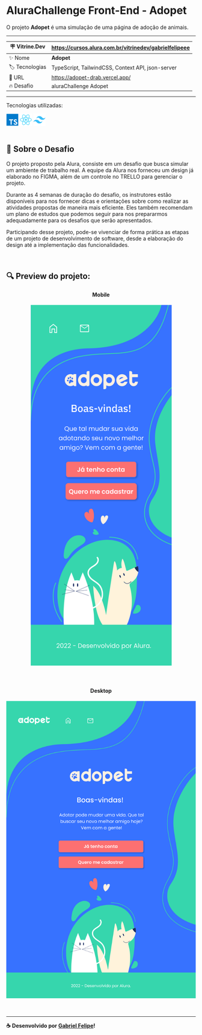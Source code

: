 # AluraChallenge Front-End - Adopet

O projeto <strong>Adopet</strong> é uma simulação de uma página de adoção de animais.

---
| :placard:  Vitrine.Dev | https://cursos.alura.com.br/vitrinedev/gabrielfelipeee
| -------------  | --- |
| :sparkles: Nome        | **Adopet**
| :label: Tecnologias | TypeScript, TailwindCSS, Context API, json-server
| :rocket: URL         | https://adopet-drab.vercel.app/
| :fire: Desafio     | aluraChallenge Adopet
---

Tecnologias utilizadas:
<div>
    <img width="32px" alt="TypeScript" src="https://raw.githubusercontent.com/devicons/devicon/master/icons/typescript/typescript-plain.svg">
    <img width="32px"  alt="React" src="https://raw.githubusercontent.com/devicons/devicon/55609aa5bd817ff167afce0d965585c92040787a/icons/react/react-original.svg">
    <img width="32px"  alt="Tailwindcss" src="https://raw.githubusercontent.com/devicons/devicon/6910f0503efdd315c8f9b858234310c06e04d9c0/icons/tailwindcss/tailwindcss-original.svg">
</div>

<br>

## :thinking: Sobre o Desafio

O projeto proposto pela Alura, consiste em um desafio que busca simular um ambiente de trabalho real. A equipe da Alura nos forneceu um design já elaborado no FIGMA, além de um controle no TRELLO para gerenciar o projeto.

Durante as 4 semanas de duração do desafio, os instrutores estão disponíveis para nos fornecer dicas e orientações sobre como realizar as atividades propostas de maneira mais eficiente. Eles também recomendam um plano de estudos que podemos seguir para nos prepararmos adequadamente para os desafios que serão apresentados.

Participando desse projeto, pode-se vivenciar de forma prática as etapas de um projeto de desenvolvimento de software, desde a elaboração do design até a implementação das funcionalidades.

<br>

## :mag: Preview do projeto:

<div align="center">
<h4 align="center">Mobile<h4>
    <img  width="375px" alt="mobile preview" src="public/preview/mobile.svg">
</div>

<br>

<h4 align="center">Desktop<h4>
<div align="center" max-width="500px">

![](public/preview/desktop.svg#vitrinedev)

</div>
<br>



<hr>

:coffee: Desenvolvido por <a href="https://github.com/gabrielfelipeee" target="_blank">Gabriel Felipe</a>!
